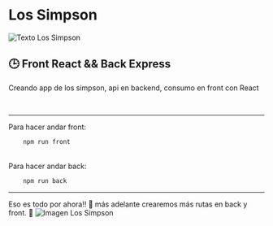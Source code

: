 # Los Simpson
![Texto Los Simpson](https://upload.wikimedia.org/wikipedia/commons/9/98/The_Simpsons_yellow_logo.svg)
## **🕒 Front React && Back Express**

Creando app de los simpson, api en backend, consumo en front con React

<br />

---
Para hacer andar front:

```javascript
    npm run front
```

</br >
Para hacer andar back:

```javascript
    npm run back
```
---

Eso es todo por ahora!! 🥳 más adelante crearemos más rutas en back y front. 🚀
![Imagen Los Simpson](https://sire-media-foxes.fichub.com/generic/photogallery-photo/15/38295.custom.jpg)

